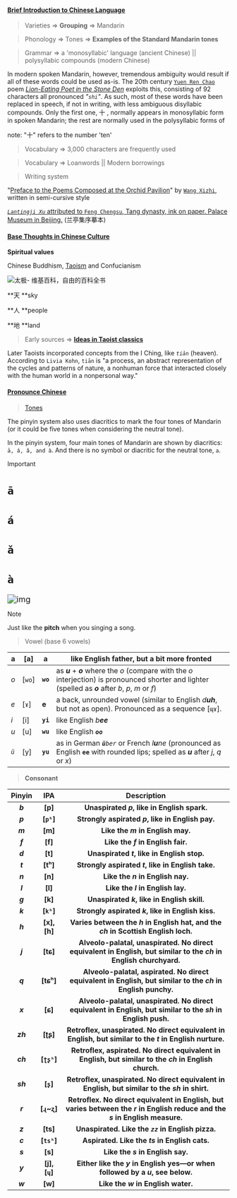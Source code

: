 #### [Brief Introduction to Chinese Language](https://en.wikipedia.org/wiki/Chinese_language)

> Varieties => **Grouping** => Mandarin

> Phonology => Tones => **Examples of the Standard Mandarin tones**

> Grammar => a 'monosyllabic' language (ancient Chinese) || polysyllabic compounds (modern Chinese)

In modern spoken Mandarin, however, tremendous ambiguity would result if all of these words could be used as-is. The 20th century [`Yuen Ren Chao`](https://en.wikipedia.org/wiki/Yuen_Ren_Chao) poem *[Lion-Eating Poet in the Stone Den](https://en.wikipedia.org/wiki/Lion-Eating_Poet_in_the_Stone_Den)* exploits this, consisting of 92 characters all pronounced *"`shi`"*. As such, most of these words have been replaced in speech, if not in writing, with less ambiguous disyllabic compounds. Only the first one, 十 , normally appears in monosyllabic form in spoken Mandarin; the rest are normally used in the polysyllabic forms of

note: "十" refers to the number 'ten'

> Vocabulary => 3,000 characters are frequently used

> Vocabulary => Loanwords || Modern borrowings

> Writing system

"[Preface to the Poems Composed at the Orchid Pavilion](https://en.wikipedia.org/wiki/Lantingji_Xu)" by [`Wang Xizhi`](https://en.wikipedia.org/wiki/Wang_Xizhi), written in semi-cursive style

[*`Lantingji Xu`* attributed to `Feng Chengsu`, Tang dynasty, ink on paper. Palace Museum in Beijing.](https://en.wikipedia.org/wiki/Lantingji_Xu#/media/File:%E7%A5%9E%E9%BE%8D%E8%98%AD%E4%BA%AD%E5%BA%8F%E5%85%A8.JPG) (兰亭集序摹本)

#### [Base Thoughts in Chinese Culture](https://en.wikipedia.org/wiki/Chinese_culture)

**Spiritual values**

Chinese Buddhism, [Taoism](https://en.wikipedia.org/wiki/Taoist_philosophy) and Confucianism

![太极- 维基百科，自由的百科全书](https://upload.wikimedia.org/wikipedia/commons/thumb/3/3c/Yin_and_Yang_symbol.svg/300px-Yin_and_Yang_symbol.svg.png)

**天	**sky

**人	**people

**地	**land

> Early sources => **[Ideas in Taoist classics](https://en.wikipedia.org/wiki/File:Bagua_Zhao_Huiqian.jpg)**

Later Taoists incorporated concepts from the I Ching, like *`tiān`* (heaven). According to `Livia Kohn`, `tiān` is "a process, an abstract representation of the cycles and patterns of nature, a nonhuman force that interacted closely with the human world in a nonpersonal way."

#### [Pronounce Chinese](https://en.wikipedia.org/wiki/Pinyin)

> [Tones](https://en.wikipedia.org/wiki/Pinyin)

The pinyin system also uses diacritics to mark the four tones of Mandarin (or it could be five tones when considering the neutral tone).

In the pinyin system, four main tones of Mandarin are shown by diacritics: `ā, á, ǎ, and à`. And there is no symbol or diacritic for the neutral tone, `a`.

> [!IMPORTANT]
>
> # `ā`
>
> # `á`
>
> # `ǎ`
>
> # `à`

<img src="https://upload.wikimedia.org/wikipedia/commons/thumb/5/58/Pinyin_Tone_Chart.svg/120px-Pinyin_Tone_Chart.svg.png" alt="img" style="zoom:130%;" />

> [!NOTE]
>
> Just like the **pitch** when you singing a song.

> Vowel (base 6 vowels)

| a     | [a]    | a        | like English father, but a bit more fronted                  |
| ----- | ------ | -------- | ------------------------------------------------------------ |
| *o*   | [`wo`] | **`wo`** | as ***u*** + ***o*** where the *o* (compare with the *o* interjection) is pronounced shorter and lighter (spelled as ***o*** after *b*, *p*, *m* or *f*) |
| *e*   | [`ɤ`]  | **e**    | a back, unrounded vowel (similar to English *d**uh***, but not as open). Pronounced as a sequence [`ɰɤ`]. |
| *i*   | [i]    | **`yi`** | like English *b**ee***                                       |
| *u*   | [u]    | **`wu`** | like English ***`oo`***                                      |
| *`ü`* | [y]    | **`yu`** | as in German ***`ü`**`ber`* or French *l**u**ne* (pronounced as English **`ee`** with rounded lips; spelled as ***u*** after *j*, *q* or *x*) |

> **Consonant**

| **Pinyin** |    **IPA**     |                       **Description**                        |
| :--------: | :------------: | :----------------------------------------------------------: |
|  ***b***   |    **[p]**     |         **Unaspirated *p*, like in English spark.**          |
|  ***p***   |   **[`pʰ`]**   |       **Strongly aspirated *p*, like in English pay.**       |
|  ***m***   |    **[m]**     |               **Like the *m* in English may.**               |
|  ***f***   |    **[f]**     |              **Like the *f* in English fair.**               |
|  ***d***   |    **[t]**     |          **Unaspirated *t*, like in English stop.**          |
|  ***t***   |    **[tʰ]**    |      **Strongly aspirated *t*, like in English take.**       |
|  ***n***   |    **[n]**     |               **Like the *n* in English nay.**               |
|  ***l***   |    **[l]**     |               **Like the *l* in English lay.**               |
|  ***g***   |    **[k]**     |         **Unaspirated *k*, like in English skill.**          |
|  ***k***   |   **[`kʰ`]**   |      **Strongly aspirated *k*, like in English kiss.**       |
|  ***h***   |  **[x], [h]**  | **Varies between the *h* in English hat, and the *ch* in Scottish English loch.** |
|  ***j***   |    **[tɕ]**    | **Alveolo-palatal, unaspirated. No direct equivalent in English, but similar to the *ch* in English churchyard.** |
|  ***q***   |   **[tɕʰ]**    | **Alveolo-palatal, aspirated. No direct equivalent in English, but similar to the *ch* in English punchy.** |
|  ***x***   |    **[ɕ]**     | **Alveolo-palatal, unaspirated. No direct equivalent in English, but similar to the *sh* in English push.** |
|  ***zh***  |    **[ʈʂ]**    | **Retroflex, unaspirated. No direct equivalent in English, but similar to the *t* in English nurture.** |
|  ***ch***  |  **[`ʈʂʰ`]**   | **Retroflex, aspirated. No direct equivalent in English, but similar to the *ch* in English church.** |
|  ***sh***  |   **[`ʂ`]**    | **Retroflex, unaspirated. No direct equivalent in English, but similar to the *sh* in shirt.** |
|  ***r***   | **[`ɻ`~`ʐ`]**  | **Retroflex. No direct equivalent in English, but varies between the *r* in English reduce and the *s* in English measure.** |
|  ***z***   |    **[ts]**    |      **Unaspirated. Like the *`zz`* in English pizza.**      |
|  ***c***   |  **[`tsʰ`]**   |        **Aspirated. Like the *ts* in English cats.**         |
|  ***s***   |    **[s]**     |               **Like the *s* in English say.**               |
|  ***y***   | **[j], [`ɥ`]** | **Either like the *y* in English yes—or when followed by a *u*, see below.** |
|  ***w***   |    **[w]**     |              **Like the *w* in English water.**              |
